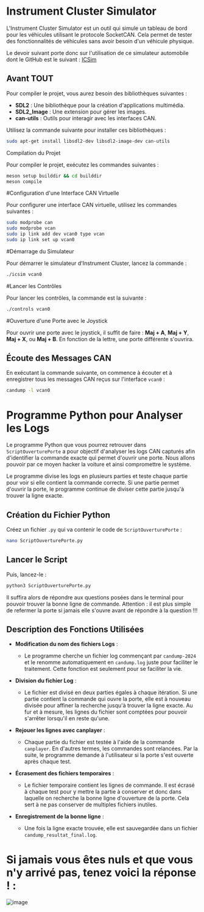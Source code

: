 # Instrument Cluster Simulator

L'Instrument Cluster Simulator est un outil qui simule un tableau de bord pour les véhicules utilisant le protocole SocketCAN. 
Cela permet de tester des fonctionnalités de véhicules sans avoir besoin d'un véhicule physique.

Le devoir suivant porte donc sur l'utilisation de ce simulateur automobile dont le GitHub est le suivant : [ICSim](https://github.com/zombieCraig/ICSim)


## Avant TOUT

Pour compiler le projet, vous aurez besoin des bibliothèques suivantes :

- **SDL2** : Une bibliothèque pour la création d'applications multimédia.
- **SDL2_Image** : Une extension pour gérer les images.
- **can-utils** : Outils pour interagir avec les interfaces CAN.

Utilisez la commande suivante pour installer ces bibliothèques :

```bash
sudo apt-get install libsdl2-dev libsdl2-image-dev can-utils
```
Compilation du Projet

Pour compiler le projet, exécutez les commandes suivantes :

```bash
meson setup builddir && cd builddir
meson compile
```
#Configuration d'une Interface CAN Virtuelle

Pour configurer une interface CAN virtuelle, utilisez les commandes suivantes :

```bash
sudo modprobe can
sudo modprobe vcan
sudo ip link add dev vcan0 type vcan
sudo ip link set up vcan0
```
#Démarrage du Simulateur

Pour démarrer le simulateur d'Instrument Cluster, lancez la commande :

```bash
./icsim vcan0
```
#Lancer les Contrôles

Pour lancer les contrôles, la commande est la suivante :

```bash
./controls vcan0 
```

#Ouverture d'une Porte avec le Joystick

Pour ouvrir une porte avec le joystick, il suffit de faire : **Maj + A**, **Maj + Y**, **Maj + X**, ou **Maj + B**.
En fonction de la lettre, une porte différente s'ouvrira.

## Écoute des Messages CAN

En exécutant la commande suivante, on commence à écouter et à enregistrer tous les messages CAN reçus sur l'interface `vcan0` :

```bash
candump -l vcan0
```
# Programme Python pour Analyser les Logs

Le programme Python que vous pourrez retrouver dans `ScriptOuverturePorte` a pour objectif d'analyser les logs CAN
capturés afin d'identifier la commande exacte qui permet d'ouvrir une porte. Nous allons pouvoir par ce moyen hacker
la voiture et ainsi compromettre le système.

Le programme divise les logs en plusieurs parties et teste chaque partie pour voir si elle contient la commande correcte.
Si une partie permet d'ouvrir la porte, le programme continue de diviser cette partie jusqu'à trouver la ligne exacte.

## Création du Fichier Python

Créez un fichier `.py` qui va contenir le code de `ScriptOuverturePorte` :

```bash
nano ScriptOuverturePorte.py
```
## Lancer le Script

Puis, lancez-le :

```bash
python3 ScriptOuverturePorte.py
```
Il suffira alors de répondre aux questions posées dans le terminal pour pouvoir trouver la bonne ligne de commande.
Attention : il est plus simple de refermer la porte si jamais elle s'ouvre avant de répondre à la question !!!

## Description des Fonctions Utilisées

- **Modification du nom des fichiers Logs** :
    - Le programme cherche un fichier log commençant par `candump-2024` et le renomme automatiquement en `candump.log`
juste pour faciliter le traitement. Cette fonction est seulement pour se faciliter la vie.

- **Division du fichier Log** :
    - Le fichier est divisé en deux parties égales à chaque itération. Si une partie contient la commande qui ouvre la porte,
elle est à nouveau divisée pour affiner la recherche jusqu'à trouver la ligne exacte. Au fur et à mesure, les lignes du fichier
sont comptées pour pouvoir s'arrêter lorsqu'il en reste qu'une.

- **Rejouer les lignes avec canplayer** :
    - Chaque partie du fichier est testée à l'aide de la commande `canplayer`. En d'autres termes, les commandes sont relancées.
Par la suite, le programme demande à l'utilisateur si la porte s'est ouverte après chaque test.

- **Écrasement des fichiers temporaires** :
    - Le fichier temporaire contient les lignes de commande. Il est écrasé à chaque test pour y mettre la partie à conserver et
donc dans laquelle on recherche la bonne ligne d'ouverture de la porte. Cela sert à ne pas conserver de multiples fichiers inutiles.

- **Enregistrement de la bonne ligne** :
    - Une fois la ligne exacte trouvée, elle est sauvegardée dans un fichier `candump_resultat_final.log`.


# Si jamais vous êtes nuls et que vous n'y arrivé pas, tenez voici la réponse ! :

![image](https://github.com/user-attachments/assets/4cfe91da-bbbd-4c03-9611-c317ce60e5a5)




